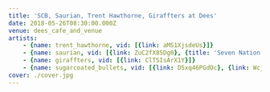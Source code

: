 ```yaml
---
title: 'SCB, Saurian, Trent Hawthorne, Giraffters at Dees'
date: 2018-05-26T08:30:00.000Z
venue: dees_cafe_and_venue
artists:
    - {name: trent_hawthorne, vid: [{link: aMS1XjsdeUs}]}
    - {name: saurian, vid: [{link: ZuC2fX85Dg0}, {title: 'Seven Nation Army (The White Stripes cover)', link: Nr04vooJZIo}]}
    - {name: giraffters, vid: [{link: ClTSIsArX1Y}]}
    - {name: sugarcoated_bullets, vid: [{link: D5xq46PGdOc}, {link: Wcjk56Oa0BM}, {link: OvodjpFLric}]}
cover: ./cover.jpg
---
```

